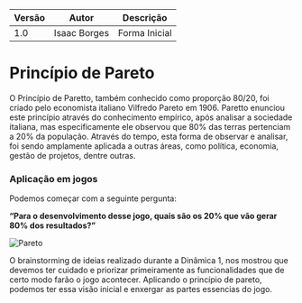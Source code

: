 |Versão|Autor|Descrição|
|------|-----|---------|
|1.0|Isaac Borges|Forma Inicial|

# **Princípio de Pareto**

O Princípio de Paretto, também conhecido como proporção 80/20, foi criado pelo economista italiano Vilfredo Pareto em 1906. Paretto enunciou este princípio através do conhecimento empírico, após analisar a sociedade italiana, mas especificamente ele observou que 80% das terras pertenciam a 20% da população. Através do tempo, esta forma de observar e analisar, foi sendo amplamente aplicada a outras áreas, como política, economia, gestão de projetos, dentre outras.

### **Aplicação em jogos**
 
Podemos começar com a seguinte pergunta:

**“Para o desenvolvimento desse jogo, quais são os 20% que vão gerar 80% dos resultados?”**

![Pareto](https://i.imgur.com/Iel7ENL.jpg)

O brainstorming de ideias realizado durante a Dinâmica 1, nos mostrou que devemos ter cuidado e priorizar primeiramente as funcionalidades que de certo modo farão o jogo acontecer. Aplicando o princípio de pareto, podemos ter essa visão inicial e enxergar as partes essencias do jogo.
